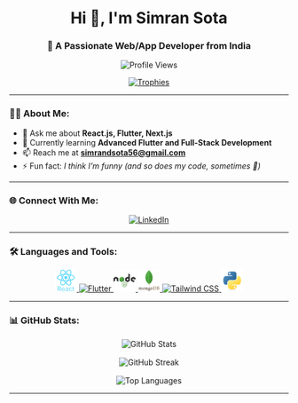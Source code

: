 <h1 align="center">Hi 👋, I'm Simran Sota</h1>
<h3 align="center">🚀 A Passionate Web/App Developer from India</h3>

<p align="center">
  <img src="https://komarev.com/ghpvc/?username=simransota&label=Profile%20Views&color=0e75b6&style=flat" alt="Profile Views" />
</p>

<p align="center">
  <a href="https://github.com/ryo-ma/github-profile-trophy">
    <img src="https://github-profile-trophy.vercel.app/?username=simransota&theme=gruvbox&no-frame=true&margin-w=15" alt="Trophies" />
  </a>
</p>

---

### 🧑‍💻 About Me:
- 💬 Ask me about **React.js, Flutter, Next.js**
- 🌱 Currently learning **Advanced Flutter and Full-Stack Development**
- 📫 Reach me at **[simrandsota56@gmail.com](mailto:simrandsota56@gmail.com)**
- ⚡ Fun fact: *I think I’m funny (and so does my code, sometimes 🤖)*

---

### 🌐 Connect With Me:
<p align="center">
  <a href="https://linkedin.com/in/simran-sota" target="_blank">
    <img src="https://img.shields.io/badge/LinkedIn-Simran%20Sota-blue?style=flat-square&logo=linkedin" alt="LinkedIn" />
  </a>
</p>

---

### 🛠️ Languages and Tools:
<p align="center">
  <a href="https://reactjs.org/" target="_blank" rel="noreferrer">
    <img src="https://raw.githubusercontent.com/devicons/devicon/master/icons/react/react-original-wordmark.svg" alt="React" width="40" height="40" />
  </a>
  <a href="https://flutter.dev" target="_blank" rel="noreferrer">
    <img src="https://www.vectorlogo.zone/logos/flutterio/flutterio-icon.svg" alt="Flutter" width="40" height="40" />
  </a>
  <a href="https://nodejs.org" target="_blank" rel="noreferrer">
    <img src="https://raw.githubusercontent.com/devicons/devicon/master/icons/nodejs/nodejs-original-wordmark.svg" alt="Node.js" width="40" height="40" />
  </a>
  <a href="https://www.mongodb.com/" target="_blank" rel="noreferrer">
    <img src="https://raw.githubusercontent.com/devicons/devicon/master/icons/mongodb/mongodb-original-wordmark.svg" alt="MongoDB" width="40" height="40" />
  </a>
  <a href="https://tailwindcss.com/" target="_blank" rel="noreferrer">
    <img src="https://www.vectorlogo.zone/logos/tailwindcss/tailwindcss-icon.svg" alt="Tailwind CSS" width="40" height="40" />
  </a>
  <a href="https://www.python.org" target="_blank" rel="noreferrer">
    <img src="https://raw.githubusercontent.com/devicons/devicon/master/icons/python/python-original.svg" alt="Python" width="40" height="40" />
  </a>
  <!-- Add more tools as needed -->
</p>

---

### 📊 GitHub Stats:
<p align="center">
  <img align="center" src="https://github-readme-stats.vercel.app/api?username=simransota&show_icons=true&theme=radical" alt="GitHub Stats" />
</p>
<p align="center">
  <img align="center" src="https://github-readme-streak-stats.herokuapp.com/?user=simransota&theme=radical" alt="GitHub Streak" />
</p>
<p align="center">
  <img align="center" src="https://github-readme-stats.vercel.app/api/top-langs?username=simransota&show_icons=true&locale=en&layout=compact&theme=radical" alt="Top Languages" />
</p>

---

